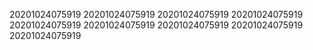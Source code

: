 20201024075919
20201024075919
20201024075919
20201024075919
20201024075919
20201024075919
20201024075919
20201024075919
20201024075919
